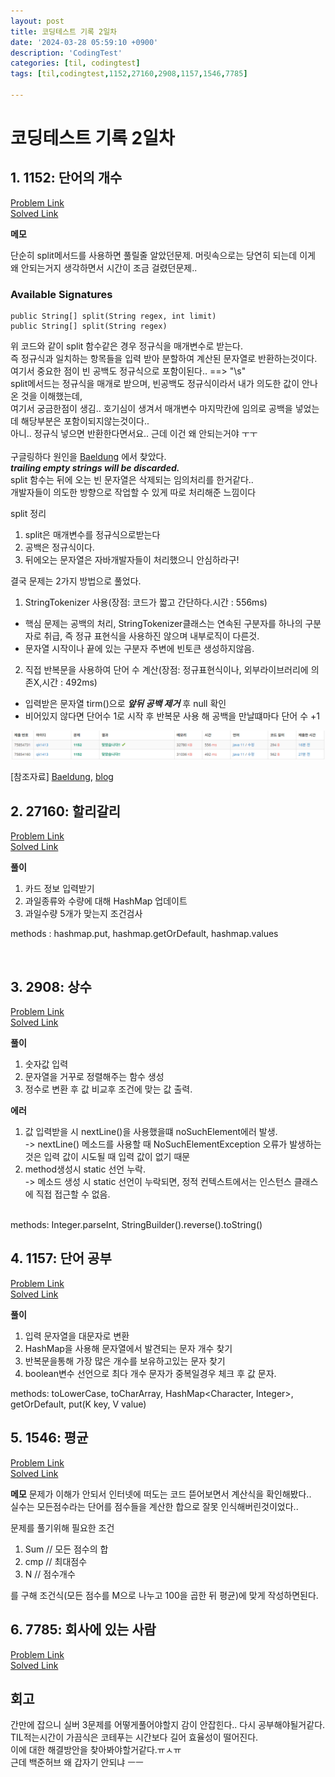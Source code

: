 ```yaml
---
layout: post
title: 코딩테스트 기록 2일차
date: '2024-03-28 05:59:10 +0900'
description: 'CodingTest'
categories: [til, codingtest]
tags: [til,codingtest,1152,27160,2908,1157,1546,7785]

---
```

# 코딩테스트 기록 2일차

## 1. 1152: 단어의 개수


[Problem Link](https://www.acmicpc.net/problem/1152) <br>
[Solved Link](https://github.com/Ooyd/algorithm-and-data-structure/tree/main/%EB%B0%B1%EC%A4%80/Bronze/1152.%E2%80%85%EB%8B%A8%EC%96%B4%EC%9D%98%E2%80%85%EA%B0%9C%EC%88%98)

**메모**

단순히 split메서드를 사용하면 풀릴줄 알았던문제.
머릿속으로는 당연히 되는데 이게 왜 안되는거지 생각하면서 시간이 조금 걸렸던문제..


### Available Signatures
```
public String[] split(String regex, int limit)
public String[] split(String regex)
```

위 코드와 같이 split 함수같은 경우 정규식을 매개변수로 받는다.<br>
즉 정규식과 일치하는 항목들을 입력 받아 분할하여 계산된 문자열로 반환하는것이다.<br>
여기서 중요한 점이 빈 공백도 정규식으로 포함이된다.. ==> "\s" <br>
split메서드는 정규식을 매개로 받으며, 빈공백도 정규식이라서 내가 의도한 값이 안나온 것을 이해했는데,<br> 여기서 궁금한점이 생김.. 호기심이 생겨서 매개변수 마지막칸에 임의로 공백을 넣었는데 해당부분은 포함이되지않는것이다..<br>
아니.. 정규식 넣으면 반환한다면서요.. 근데 이건 왜 안되는거야 ㅜㅜ
<br>
<br>
구글링하다 원인을 [Baeldung](https://www.baeldung.com/string/split) 에서 찾았다. <br>
 ***trailing empty strings will be discarded.***<br>
split 함수는 뒤에 오는 빈 문자열은 삭제되는 임의처리를 한거같다.. <br>개발자들이 의도한 방향으로 작업할 수 있게 따로 처리해준 느낌이다

split 정리
1. split은 매개변수를 정규식으로받는다
2. 공백은 정규식이다.
3. 뒤에오는 문자열은 자바개발자들이 처리했으니 안심하라구!

결국 문제는 2가지 방법으로 풀었다.
1. StringTokenizer 사용(장점: 코드가 짧고 간단하다.시간 : 556ms)
- 핵심 문제는 공백의 처리, StringTokenizer클래스는 연속된 구분자를 하나의 구분자로 취급, 즉 정규 표현식을 사용하진 않으며 내부로직이 다른것.
 -  문자열 시작이나 끝에 있는 구분자 주변에 빈토큰 생성하지않음.

2. 직접 반복문을 사용하여 단어 수 계산(장점: 정규표현식이나, 외부라이브러리에 의존X,시간 : 492ms)
- 입력받은 문자열 tirm()으로 ***앞뒤 공백 제거*** 후 null 확인
- 비어있지 않다면 단어수 1로 시작 후 반복문 사용 해 공백을 만날떄마다 단어 수 +1


![Desktop View](/path/to/image/0328TIL1.png)


[참조자료] [Baeldung](https://www.baeldung.com/string/split), [blog](https://st-lab.tistory.com/65)
## 2. 27160: 할리갈리

[Problem Link](https://www.acmicpc.net/problem/2480) <br>
[Solved Link](https://github.com/Ooyd/algorithm-and-data-structure/tree/main/%EB%B0%B1%EC%A4%80/Bronze/27160.%E2%80%85%ED%95%A0%EB%A6%AC%EA%B0%88%EB%A6%AC)

**풀이**
<br>
1. 카드 정보 입력받기
2. 과일종류와 수량에 대해 HashMap 업데이트
3. 과일수량 5개가 맞는지 조건검사

methods : hashmap.put, hashmap.getOrDefault, hashmap.values

<br>

## 3. 2908: 상수

[Problem Link](https://www.acmicpc.net/problem/2908) <br>
[Solved Link](https://github.com/Ooyd/algorithm-and-data-structure/tree/main/%EB%B0%B1%EC%A4%80/Bronze/2908.%E2%80%85%EC%83%81%EC%88%98)

**풀이**
1. 숫자값 입력
2. 문자열을 거꾸로 정렬해주는 함수 생성
3. 정수로 변환 후 값 비교후 조건에 맞는 값 출력.

**에러**
1. 값 입력받을 시 nextLine()을 사용했을떄 noSuchElement에러 발생.<br>
-> nextLine() 메소드를 사용할 때 NoSuchElementException 오류가 발생하는 것은 입력 값이 시도될 때 입력 값이 없기 때문
2. method생성시 static 선언 누락.<br>
-> 메소드 생성 시 static 선언이 누락되면, 정적 컨텍스트에서는 인스턴스 클래스에 직접 접근할 수 없음.

<br>
methods: Integer.parseInt, StringBuilder().reverse().toString()



## 4. 1157: 단어 공부

[Problem Link](https://www.acmicpc.net/problem/1157) <br>
[Solved Link](https://github.com/Ooyd/algorithm-and-data-structure/tree/main/%EB%B0%B1%EC%A4%80/Bronze/1157.%E2%80%85%EB%8B%A8%EC%96%B4%E2%80%85%EA%B3%B5%EB%B6%80)

**풀이**
1. 입력 문자열을 대문자로 변환
2. HashMap을 사용해 문자열에서 발견되는 문자 개수 찾기
3. 반복문을통해 가장 많은 개수를 보유하고있는 문자 찾기
4. boolean변수 선언으로 최다 개수 문자가 중복일경우 체크 후 값 문자.


methods: toLowerCase, toCharArray, HashMap<Character, Integer>, getOrDefault, put(K key, V value)

## 5. 1546: 평균

[Problem Link](https://www.acmicpc.net/problem/1546) <br>
[Solved Link](https://github.com/Ooyd/algorithm-and-data-structure/tree/main/%EB%B0%B1%EC%A4%80/Bronze/1546.%E2%80%85%ED%8F%89%EA%B7%A0)

**메모**
문제가 이해가 안되서 인터넷에 떠도는 코드 뜯어보면서 계산식을 확인해봤다..<br>
실수는 모든점수라는 단어를 점수들을 계산한 합으로 잘못 인식해버린것이었다..


문제를 풀기위해 필요한 조건
1. Sum // 모든 점수의 합
2. cmp // 최대점수
3. N // 점수개수 <br>

를 구해 조건식(모든 점수를 M으로 나누고 100을 곱한 뒤 평균)에 맞게 작성하면된다.



## 6.  7785: 회사에 있는 사람

[Problem Link](https://www.acmicpc.net/problem/7785) <br>
[Solved Link](https://gist.github.com/Ooyd/f475ae5e040bd1a9e31775faaccca809)


## 회고

간만에 잡으니 실버 3문제를 어떻게풀어야할지 감이 안잡힌다.. 다시 공부해야될거같다. <br>
TIL적는시간이 가끔식은 코테푸는 시간보다 길어 효율성이 떨어진다. <br>
이에 대한 해결방안을 찾아봐야할거같다.ㅠㅅㅠ<br>
근데 백준허브 왜 갑자기 안되냐 ㅡㅡ

